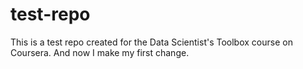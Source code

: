 # test-repo
This is a test repo created for the Data Scientist's Toolbox course on Coursera.
And now I make my first change.

